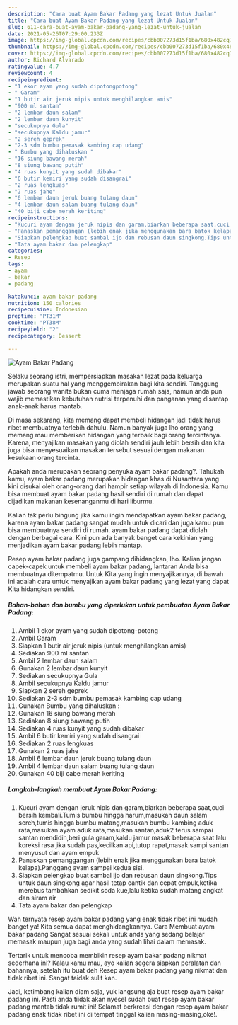 ```yaml
---
description: "Cara buat Ayam Bakar Padang yang lezat Untuk Jualan"
title: "Cara buat Ayam Bakar Padang yang lezat Untuk Jualan"
slug: 611-cara-buat-ayam-bakar-padang-yang-lezat-untuk-jualan
date: 2021-05-26T07:29:00.233Z
image: https://img-global.cpcdn.com/recipes/cbb007273d15f1ba/680x482cq70/ayam-bakar-padang-foto-resep-utama.jpg
thumbnail: https://img-global.cpcdn.com/recipes/cbb007273d15f1ba/680x482cq70/ayam-bakar-padang-foto-resep-utama.jpg
cover: https://img-global.cpcdn.com/recipes/cbb007273d15f1ba/680x482cq70/ayam-bakar-padang-foto-resep-utama.jpg
author: Richard Alvarado
ratingvalue: 4.7
reviewcount: 4
recipeingredient:
- "1 ekor ayam yang sudah dipotongpotong"
- " Garam"
- "1 butir air jeruk nipis untuk menghilangkan amis"
- "900 ml santan"
- "2 lembar daun salam"
- "2 lembar daun kunyit"
- "secukupnya Gula"
- "secukupnya Kaldu jamur"
- "2 sereh geprek"
- "2-3 sdm bumbu pemasak kambing cap udang"
- " Bumbu yang dihaluskan "
- "16 siung bawang merah"
- "8 siung bawang putih"
- "4 ruas kunyit yang sudah dibakar"
- "6 butir kemiri yang sudah disangrai"
- "2 ruas lengkuas"
- "2 ruas jahe"
- "6 lembar daun jeruk buang tulang daun"
- "4 lembar daun salam buang tulang daun"
- "40 biji cabe merah keriting"
recipeinstructions:
- "Kucuri ayam dengan jeruk nipis dan garam,biarkan beberapa saat,cuci bersih kembali.Tumis bumbu hingga harum,masukan daun salam sereh,tumis hingga bumbu matang,masukan bumbu kambing aduk rata,masukan ayam aduk rata,masukan santan,aduk2 terus sampai santan mendidih,beri gula garam,kaldu jamur masak beberapa saat lalu koreksi rasa jika sudah pas,kecilkan api,tutup rapat,masak sampi santan menyusut dan ayam empuk"
- "Panaskan pemanggangan (lebih enak jika menggunakan bara batok kelapa).Panggang ayam sampai kedua sisi."
- "Siapkan pelengkap buat sambal ijo dan rebusan daun singkong.Tips untuk daun singkong agar hasil tetap cantik dan cepat empuk,ketika merebus tambahkan sedikit soda kue,lalu ketika sudah matang angkat dan siram air"
- "Tata ayam bakar dan pelengkap"
categories:
- Resep
tags:
- ayam
- bakar
- padang

katakunci: ayam bakar padang 
nutrition: 150 calories
recipecuisine: Indonesian
preptime: "PT31M"
cooktime: "PT38M"
recipeyield: "2"
recipecategory: Dessert

---
```



![Ayam Bakar Padang](https://img-global.cpcdn.com/recipes/cbb007273d15f1ba/680x482cq70/ayam-bakar-padang-foto-resep-utama.jpg)

Selaku seorang istri, mempersiapkan masakan lezat pada keluarga merupakan suatu hal yang menggembirakan bagi kita sendiri. Tanggung jawab seorang  wanita bukan cuma menjaga rumah saja, namun anda pun wajib memastikan kebutuhan nutrisi terpenuhi dan panganan yang disantap anak-anak harus mantab.

Di masa  sekarang, kita memang dapat membeli hidangan jadi tidak harus ribet membuatnya terlebih dahulu. Namun banyak juga lho orang yang memang mau memberikan hidangan yang terbaik bagi orang tercintanya. Karena, menyajikan masakan yang diolah sendiri jauh lebih bersih dan kita juga bisa menyesuaikan masakan tersebut sesuai dengan makanan kesukaan orang tercinta. 



Apakah anda merupakan seorang penyuka ayam bakar padang?. Tahukah kamu, ayam bakar padang merupakan hidangan khas di Nusantara yang kini disukai oleh orang-orang dari hampir setiap wilayah di Indonesia. Kamu bisa membuat ayam bakar padang hasil sendiri di rumah dan dapat dijadikan makanan kesenanganmu di hari liburmu.

Kalian tak perlu bingung jika kamu ingin mendapatkan ayam bakar padang, karena ayam bakar padang sangat mudah untuk dicari dan juga kamu pun bisa membuatnya sendiri di rumah. ayam bakar padang dapat diolah dengan berbagai cara. Kini pun ada banyak banget cara kekinian yang menjadikan ayam bakar padang lebih mantap.

Resep ayam bakar padang juga gampang dihidangkan, lho. Kalian jangan capek-capek untuk membeli ayam bakar padang, lantaran Anda bisa membuatnya ditempatmu. Untuk Kita yang ingin menyajikannya, di bawah ini adalah cara untuk menyajikan ayam bakar padang yang lezat yang dapat Kita hidangkan sendiri.

<!--inarticleads1-->

##### Bahan-bahan dan bumbu yang diperlukan untuk pembuatan Ayam Bakar Padang:

1. Ambil 1 ekor ayam yang sudah dipotong-potong
1. Ambil  Garam
1. Siapkan 1 butir air jeruk nipis (untuk menghilangkan amis)
1. Sediakan 900 ml santan
1. Ambil 2 lembar daun salam
1. Gunakan 2 lembar daun kunyit
1. Sediakan secukupnya Gula
1. Ambil secukupnya Kaldu jamur
1. Siapkan 2 sereh geprek
1. Sediakan 2-3 sdm bumbu pemasak kambing cap udang
1. Gunakan  Bumbu yang dihaluskan :
1. Gunakan 16 siung bawang merah
1. Sediakan 8 siung bawang putih
1. Sediakan 4 ruas kunyit yang sudah dibakar
1. Ambil 6 butir kemiri yang sudah disangrai
1. Sediakan 2 ruas lengkuas
1. Gunakan 2 ruas jahe
1. Ambil 6 lembar daun jeruk buang tulang daun
1. Ambil 4 lembar daun salam buang tulang daun
1. Gunakan 40 biji cabe merah keriting




<!--inarticleads2-->

##### Langkah-langkah membuat Ayam Bakar Padang:

1. Kucuri ayam dengan jeruk nipis dan garam,biarkan beberapa saat,cuci bersih kembali.Tumis bumbu hingga harum,masukan daun salam sereh,tumis hingga bumbu matang,masukan bumbu kambing aduk rata,masukan ayam aduk rata,masukan santan,aduk2 terus sampai santan mendidih,beri gula garam,kaldu jamur masak beberapa saat lalu koreksi rasa jika sudah pas,kecilkan api,tutup rapat,masak sampi santan menyusut dan ayam empuk
1. Panaskan pemanggangan (lebih enak jika menggunakan bara batok kelapa).Panggang ayam sampai kedua sisi.
1. Siapkan pelengkap buat sambal ijo dan rebusan daun singkong.Tips untuk daun singkong agar hasil tetap cantik dan cepat empuk,ketika merebus tambahkan sedikit soda kue,lalu ketika sudah matang angkat dan siram air
1. Tata ayam bakar dan pelengkap




Wah ternyata resep ayam bakar padang yang enak tidak ribet ini mudah banget ya! Kita semua dapat menghidangkannya. Cara Membuat ayam bakar padang Sangat sesuai sekali untuk anda yang sedang belajar memasak maupun juga bagi anda yang sudah lihai dalam memasak.

Tertarik untuk mencoba membikin resep ayam bakar padang nikmat sederhana ini? Kalau kamu mau, ayo kalian segera siapkan peralatan dan bahannya, setelah itu buat deh Resep ayam bakar padang yang nikmat dan tidak ribet ini. Sangat taidak sulit kan. 

Jadi, ketimbang kalian diam saja, yuk langsung aja buat resep ayam bakar padang ini. Pasti anda tiidak akan nyesel sudah buat resep ayam bakar padang mantab tidak rumit ini! Selamat berkreasi dengan resep ayam bakar padang enak tidak ribet ini di tempat tinggal kalian masing-masing,oke!.

